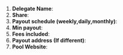 1. **Delegate Name**: 
2. **Share**: 
3. **Payout schedule (weekly,daily,monthly)**: 
4. **Min payout**: 
5. **Fees included**: 
6. **Payout address (If different)**: 
7. **Pool Website**: 
